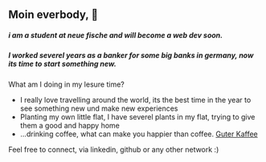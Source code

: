 ## Moin everbody, 👋

##### i am a student at neue fische and will become a web dev soon. 
##### I worked severel years as a banker for some big banks in germany, now its time to start something new.

What am I doing in my lesure time?

- I really love travelling around the world, its the best time in the year to see something new und make new experiences
- Planting my own little flat, I have severel plants in my flat, trying to give them a good and happy home
- ...drinking coffee, what can make you happier than coffee. [Guter Kaffee]([https://www.example.com](https://www.google.com/url?sa=i&url=https%3A%2F%2Fwww.betzold.de%2Fblog%2Fkaffee-lehrer%2F&psig=AOvVaw1pZPTSZ7OWnfVk6lrBADsK&ust=1701184378390000&source=images&cd=vfe&opi=89978449&ved=0CBEQjRxqFwoTCMCW9um75IIDFQAAAAAdAAAAABAD))

Feel free to connect, via linkedin, github or any other network :)

<!--
**nadine-grantz/nadine-grantz** is a ✨ _special_ ✨ repository because its `README.md` (this file) appears on your GitHub profile.

Here are some ideas to get you started:

- 🔭 I’m currently working on ...
- 🌱 I’m currently learning ...
- 👯 I’m looking to collaborate on ...
- 🤔 I’m looking for help with ...
- 💬 Ask me about ...
- 📫 How to reach me: ...
- 😄 Pronouns: ...
- ⚡ Fun fact: ...
-->
